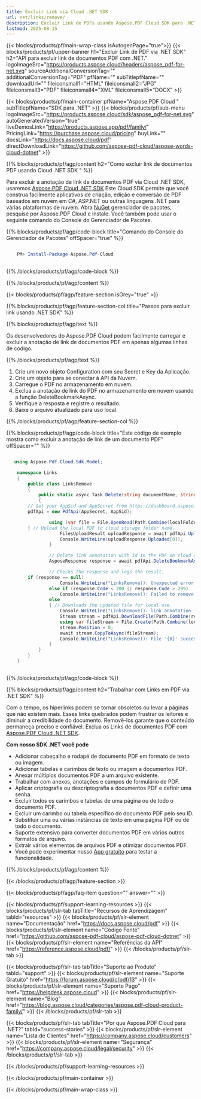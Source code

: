 ```yaml
---
title: Excluir Link via Cloud .NET SDK
url: net/links/remove/
description: Excluir Link de PDFs usando Aspose.PDF Cloud SDK para .NET.
lastmod: 2025-08-15
---
```


{{< blocks/products/pf/main-wrap-class isAutogenPage="true">}}
{{< blocks/products/pf/upper-banner h1="Excluir Link de PDF via .NET SDK" h2="API para excluir link de documentos PDF com .NET." logoImageSrc="https://products.aspose.cloud/headers/aspose_pdf-for-net.svg" sourceAdditionalConversionTag="" additionalConversionTag="PDF" pfName="" subTitlepfName="" downloadUrl="" fileiconsmall1="HTML" fileiconsmall2="JPG" fileiconsmall3="PDF" fileiconsmall4="XML" fileiconsmall5="DOCX" >}}

{{< blocks/products/pf/main-container pfName="Aspose.PDF Cloud " subTitlepfName="SDK para .NET" >}}
{{< blocks/products/pf/sub-menu logoImageSrc="https://products.aspose.cloud/sdk/aspose_pdf-for-net.svg"
autoGeneratedVersion="true"
liveDemosLink="https://products.aspose.app/pdf/family/" PricingLink="https://purchase.aspose.cloud/pricing" buyLink="" docsLink="https://docs.aspose.cloud/pdf"  directDownloadLink="https://github.com/aspose-pdf-cloud/aspose-words-cloud-dotnet" >}}

{{% blocks/products/pf/agp/content h2="Como excluir link de documentos PDF usando Cloud .NET SDK " %}}

Para excluir a anotação de link de documentos PDF via Cloud .NET SDK, usaremos
[Aspose.PDF Cloud .NET SDK](https://products.aspose.cloud/pdf/net/)
Este Cloud SDK permite que você construa facilmente aplicativos de criação, edição e conversão de PDF baseados em nuvem em C#, ASP.NET ou outras linguagens .NET para várias plataformas de nuvem. Abra
[NuGet](https://www.nuget.org/packages/Aspose.Pdf-Cloud)
gerenciador de pacotes, pesquise por
Aspose.PDF Cloud
e instale. Você também pode usar o seguinte comando do Console do Gerenciador de Pacotes.

{{% blocks/products/pf/agp/code-block title="Comando do Console do Gerenciador de Pacotes" offSpacer="true" %}}

```powershell

    PM> Install-Package Aspose.Pdf-Cloud
     
```

{{% /blocks/products/pf/agp/code-block %}}

{{% /blocks/products/pf/agp/content %}}

{{< blocks/products/pf/agp/feature-section isGrey="true" >}}

{{% blocks/products/pf/agp/feature-section-col title="Passos para excluir link usando .NET SDK" %}}

{{% blocks/products/pf/agp/text %}}

Os desenvolvedores do Aspose.PDF Cloud podem facilmente carregar e excluir a anotação de link de documentos PDF em apenas algumas linhas de código.

{{% /blocks/products/pf/agp/text %}}

1. Crie um novo objeto Configuration com seu Secret e Key da Aplicação.
1. Crie um objeto para se conectar à API da Nuvem.
1. Carregue o PDF no armazenamento em nuvem.
1. Exclua a anotação de link do PDF no armazenamento em nuvem usando a função DeleteBookmarkAsync.
1. Verifique a resposta e registre o resultado.
1. Baixe o arquivo atualizado para uso local.

{{% /blocks/products/pf/agp/feature-section-col %}}

{{% blocks/products/pf/agp/code-block title="Este código de exemplo mostra como excluir a anotação de link de um documento PDF" offSpacer="" %}}

```cs

   using Aspose.Pdf.Cloud.Sdk.Model;

    namespace Links
    {
        public class LinksRemove
        {
            public static async Task Delete(string documentName, string outputName, string LinkID, string remoteFolder)
            {
		// Get your AppSid and AppSecret from https://dashboard.aspose.cloud (free registration required). 
		pdfApi = new PdfApi(AppSecret, AppSid);

                using (var file = File.OpenRead(Path.Combine(localFolder, documentName)))
		{ // Upload the local PDF to cloud storage folder name.
                    FilesUploadResult uploadResponse = await pdfApi.UploadFileAsync(Path.Combine(remoteFolder, documentName), documentName);
                    Console.WriteLine(uploadResponse.Uploaded[0]);
                }

                // Delete link annotation with Id in the PDF on cloud storage.
                AsposeResponse response = await pdfApi.DeleteBookmarkAsync(documentName, bookmarkPath, folder: remoteFolder);

                // Checks the response and logs the result.
		if (response == null)
                    Console.WriteLine("LinksRemove(): Unexpected error!");
                else if (response.Code < 200 || response.Code > 299)
                    Console.WriteLine("LinksRemove(): Failed to remove link from the document.");
                else
                { // Downloads the updated file for local use.
                    Console.WriteLine("LinksRemove(): link annotation '{0}' successfully removed from the document '{1}.", LinkID, documentName);
                    Stream stream = pdfApi.DownloadFile(Path.Combine(remoteFolder, documentName));
                    using var fileStream = File.Create(Path.Combine(localFolder, "delete_link_" + outputName));
                    stream.Position = 0;
                    await stream.CopyToAsync(fileStream);
                    Console.WriteLine("LinksRemove(): File '{0}' successfully downloaded.", "delete_link_" + outputName);
                }
            }
        }
    }
 
```

{{% /blocks/products/pf/agp/code-block %}}

{{% blocks/products/pf/agp/content h2="Trabalhar com Links em PDF via .NET SDK" %}}

Com o tempo, os hiperlinks podem se tornar obsoletos ou levar a páginas que não existem mais. Esses links quebrados podem frustrar os leitores e diminuir a credibilidade do documento. Removê-los garante que o conteúdo permaneça preciso e confiável.​
Exclua os Links de documentos PDF com [Aspose.PDF Cloud .NET SDK](https://products.aspose.cloud/pdf/net/).

**Com nosso SDK .NET você pode**

+ Adicionar cabeçalho e rodapé de documento PDF em formato de texto ou imagem.
+ Adicionar tabelas e carimbos de texto ou imagem a documentos PDF.
+ Anexar múltiplos documentos PDF a um arquivo existente.
+ Trabalhar com anexos, anotações e campos de formulário de PDF.
+ Aplicar criptografia ou descriptografia a documentos PDF e definir uma senha.
+ Excluir todos os carimbos e tabelas de uma página ou de todo o documento PDF.
+ Excluir um carimbo ou tabela específico do documento PDF pelo seu ID.
+ Substituir uma ou várias instâncias de texto em uma página PDF ou de todo o documento.
+ Suporte extensivo para converter documentos PDF em vários outros formatos de arquivo.
+ Extrair vários elementos de arquivos PDF e otimizar documentos PDF.
+ Você pode experimentar nosso [App gratuito](https://products.aspose.app/pdf/) para testar a funcionalidade.

{{% /blocks/products/pf/agp/content %}}

{{< /blocks/products/pf/agp/feature-section >}}

{{< blocks/products/pf/agp/faq-item question="" answer="" >}}

{{< blocks/products/pf/support-learning-resources >}}
{{< blocks/products/pf/slr-tab tabTitle="Recursos de Aprendizagem" tabId="resources" >}}
{{< blocks/products/pf/slr-element name="Documentação" href="https://docs.aspose.cloud/pdf" >}}
{{< blocks/products/pf/slr-element name="Código Fonte" href="https://github.com/aspose-pdf-cloud/aspose-pdf-cloud-dotnet" >}}
{{< blocks/products/pf/slr-element name="Referências da API" href="https://reference.aspose.cloud/pdf/" >}}
{{< /blocks/products/pf/slr-tab >}}

{{< blocks/products/pf/slr-tab tabTitle="Suporte ao Produto" tabId="support" >}}
{{< blocks/products/pf/slr-element name="Suporte Gratuito" href="https://forum.aspose.cloud/c/pdf/13" >}}
{{< blocks/products/pf/slr-element name="Suporte Pago" href="https://helpdesk.aspose.cloud" >}}
{{< blocks/products/pf/slr-element name="Blog" href="https://blog.aspose.cloud/categories/aspose.pdf-cloud-product-family/" >}}
{{< /blocks/products/pf/slr-tab >}}

{{< blocks/products/pf/slr-tab tabTitle="Por que Aspose.PDF Cloud para .NET?" tabId="success-stories" >}}
{{< blocks/products/pf/slr-element name="Lista de Clientes" href="https://company.aspose.cloud/customers" >}}
{{< blocks/products/pf/slr-element name="Segurança" href="https://company.aspose.cloud/legal/security" >}}
{{< /blocks/products/pf/slr-tab >}}

{{< /blocks/products/pf/support-learning-resources >}}

{{< /blocks/products/pf/main-container >}}

{{< /blocks/products/pf/main-wrap-class >}}





